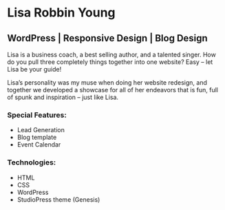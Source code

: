 <h1>Lisa Robbin Young</h1>

<h2>WordPress | Responsive Design | Blog Design</h2>

<p>Lisa is a business coach, a best selling author, and a talented singer. How do you pull three completely things together into one website? Easy – let Lisa be your guide! </p>

  <p>Lisa’s personality was my muse when doing her website redesign, and together we developed a showcase for all of her endeavors that is fun, full of spunk and inspiration – just like Lisa.</p>

<h3>Special Features:</h3>
<ul>
<li>Lead Generation</li>
<li>Blog template</li>
<li>Event Calendar</li>
</ul>

<h3>Technologies:</h3>
<ul>
  <li>HTML</li>
  <li>CSS</li>
  <li>WordPress</li>
  <li>StudioPress theme (Genesis)</li>
</ul>
